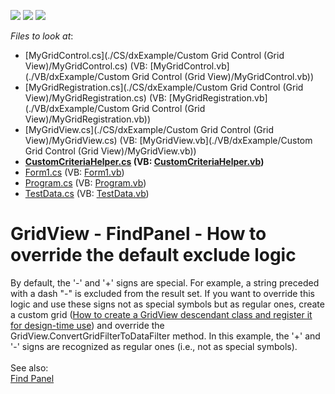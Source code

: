 <!-- default badges list -->
![](https://img.shields.io/endpoint?url=https://codecentral.devexpress.com/api/v1/VersionRange/128624767/14.2.4%2B)
[![](https://img.shields.io/badge/Open_in_DevExpress_Support_Center-FF7200?style=flat-square&logo=DevExpress&logoColor=white)](https://supportcenter.devexpress.com/ticket/details/T204865)
[![](https://img.shields.io/badge/📖_How_to_use_DevExpress_Examples-e9f6fc?style=flat-square)](https://docs.devexpress.com/GeneralInformation/403183)
<!-- default badges end -->
<!-- default file list -->
*Files to look at*:

* [MyGridControl.cs](./CS/dxExample/Custom Grid Control (Grid View)/MyGridControl.cs) (VB: [MyGridControl.vb](./VB/dxExample/Custom Grid Control (Grid View)/MyGridControl.vb))
* [MyGridRegistration.cs](./CS/dxExample/Custom Grid Control (Grid View)/MyGridRegistration.cs) (VB: [MyGridRegistration.vb](./VB/dxExample/Custom Grid Control (Grid View)/MyGridRegistration.vb))
* [MyGridView.cs](./CS/dxExample/Custom Grid Control (Grid View)/MyGridView.cs) (VB: [MyGridView.vb](./VB/dxExample/Custom Grid Control (Grid View)/MyGridView.vb))
* **[CustomCriteriaHelper.cs](./CS/dxExample/FilterHelper/CustomCriteriaHelper.cs) (VB: [CustomCriteriaHelper.vb](./VB/dxExample/FilterHelper/CustomCriteriaHelper.vb))**
* [Form1.cs](./CS/dxExample/Form1.cs) (VB: [Form1.vb](./VB/dxExample/Form1.vb))
* [Program.cs](./CS/dxExample/Program.cs) (VB: [Program.vb](./VB/dxExample/Program.vb))
* [TestData.cs](./CS/dxExample/TestData.cs) (VB: [TestData.vb](./VB/dxExample/TestData.vb))
<!-- default file list end -->
# GridView - FindPanel - How to override the default exclude logic


By default, the '-' and '+' signs are special. For example, a string preceded with a dash "-" is excluded from the result set. If you want to override this logic and use these signs not as special symbols but as regular ones, create a custom grid (<a href="https://www.devexpress.com/Support/Center/p/E900">How to create a GridView descendant class and register it for design-time use</a>) and override the GridView.ConvertGridFilterToDataFilter method. In this example, the '+' and '-' signs are recognized as regular ones (i.e., not as special symbols).<br /><br />See also:<br /><a href="https://documentation.devexpress.com/#WindowsForms/CustomDocument8869">Find Panel</a>

<br/>


